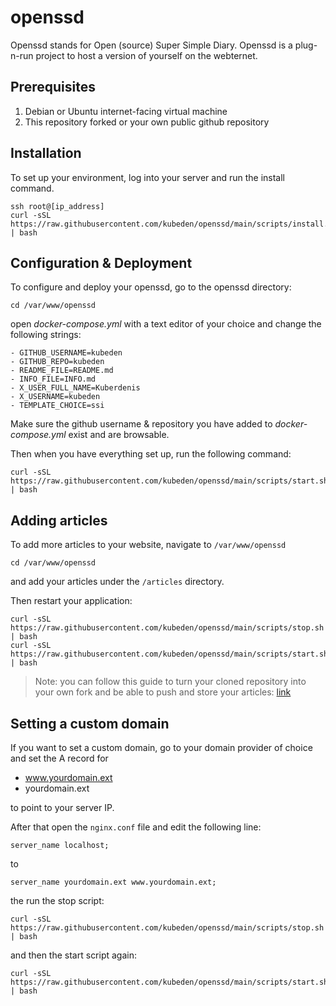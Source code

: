# openssd

Openssd stands for Open (source) Super Simple Diary. Openssd is a plug-n-run project to host a version of yourself on the webternet.

## Prerequisites

1. Debian or Ubuntu internet-facing virtual machine
2. This repository forked or your own public github repository

## Installation

To set up your environment, log into your server and run the install command.

```
ssh root@[ip_address]
curl -sSL https://raw.githubusercontent.com/kubeden/openssd/main/scripts/install.sh | bash
```

## Configuration & Deployment

To configure and deploy your openssd, go to the openssd directory:

```
cd /var/www/openssd
```

open *docker-compose.yml* with a text editor of your choice and change the following strings:

```
- GITHUB_USERNAME=kubeden
- GITHUB_REPO=kubeden
- README_FILE=README.md
- INFO_FILE=INFO.md
- X_USER_FULL_NAME=Kuberdenis
- X_USERNAME=kubeden
- TEMPLATE_CHOICE=ssi
```

Make sure the github username & repository you have added to *docker-compose.yml* exist and are browsable.

Then when you have everything set up, run the following command:

```
curl -sSL https://raw.githubusercontent.com/kubeden/openssd/main/scripts/start.sh | bash
```

## Adding articles

To add more articles to your website, navigate to `/var/www/openssd`

```
cd /var/www/openssd
```

and add your articles under the `/articles` directory.

Then restart your application:

```
curl -sSL https://raw.githubusercontent.com/kubeden/openssd/main/scripts/stop.sh | bash
curl -sSL https://raw.githubusercontent.com/kubeden/openssd/main/scripts/start.sh | bash
```

> Note: you can follow this guide to turn your cloned repository into your own fork and be able to push and store your articles: [link](https://gist.github.com/ElectricRCAircraftGuy/8ca9c04924ac11a50d48c2061d28b090)


## Setting a custom domain

If you want to set a custom domain, go to your domain provider of choice and set the A record for

- www.yourdomain.ext
- yourdomain.ext

to point to your server IP.

After that open the `nginx.conf` file and edit the following line:

```
server_name localhost;
```

to

```
server_name yourdomain.ext www.yourdomain.ext;
```

the run the stop script:

```
curl -sSL https://raw.githubusercontent.com/kubeden/openssd/main/scripts/stop.sh | bash
```

and then the start script again:

```
curl -sSL https://raw.githubusercontent.com/kubeden/openssd/main/scripts/start.sh | bash
```